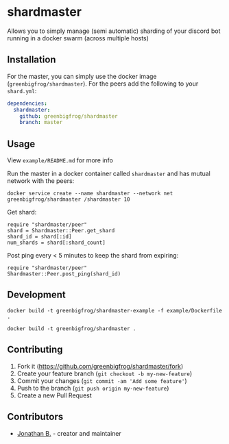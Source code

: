 # shardmaster

Allows you to simply manage (semi automatic) sharding of your discord bot running in a docker swarm (across multiple hosts)

## Installation

For the master, you can simply use the docker image (`greenbigfrog/shardmaster`). For the peers add the following to your `shard.yml`:
```yml
dependencies:
  shardmaster:
    github: greenbigfrog/shardmaster
    branch: master
```

## Usage

View `example/README.md` for more info

Run the master in a docker container called `shardmaster` and has mutual network with the peers:
```
docker service create --name shardmaster --network net greenbigfrog/shardmaster /shardmaster 10
```

Get shard:
```cr
require "shardmaster/peer"
shard = Shardmaster::Peer.get_shard
shard_id = shard[:id]
num_shards = shard[:shard_count]
```

Post ping every < 5 minutes to keep the shard from expiring:
```cr
require "shardmaster/peer"
Shardmaster::Peer.post_ping(shard_id)
```

## Development

```
docker build -t greenbigfrog/shardmaster-example -f example/Dockerfile .
```
```
docker build -t greenbigfrog/shardmaster .
```

## Contributing

1. Fork it (<https://github.com/greenbigfrog/shardmaster/fork>)
2. Create your feature branch (`git checkout -b my-new-feature`)
3. Commit your changes (`git commit -am 'Add some feature'`)
4. Push to the branch (`git push origin my-new-feature`)
5. Create a new Pull Request

## Contributors

- [Jonathan B.](https://github.com/greenbigfrog) - creator and maintainer
